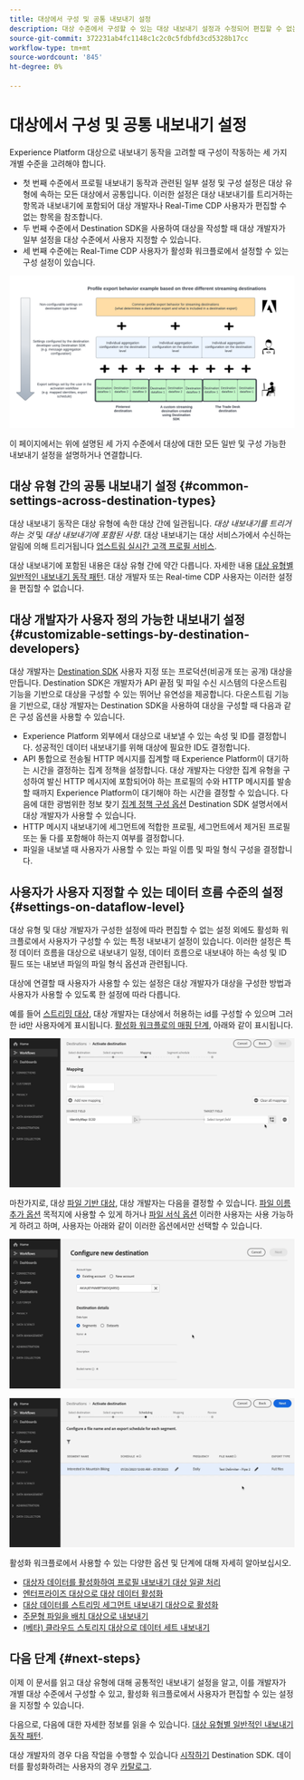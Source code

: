 ```yaml
---
title: 대상에서 구성 및 공통 내보내기 설정
description: 대상 수준에서 구성할 수 있는 대상 내보내기 설정과 수정되어 편집할 수 없는 대상을 알아봅니다.
source-git-commit: 372231ab4fc1148c1c2c0c5fdbfd3cd5328b17cc
workflow-type: tm+mt
source-wordcount: '845'
ht-degree: 0%

---
```



# 대상에서 구성 및 공통 내보내기 설정

Experience Platform 대상으로 내보내기 동작을 고려할 때 구성이 작동하는 세 가지 개별 수준을 고려해야 합니다.

* 첫 번째 수준에서 프로필 내보내기 동작과 관련된 일부 설정 및 구성 설정은 대상 유형에 속하는 모든 대상에서 공통입니다. 이러한 설정은 대상 내보내기를 트리거하는 항목과 내보내기에 포함되어 대상 개발자나 Real-Time CDP 사용자가 편집할 수 없는 항목을 참조합니다.
* 두 번째 수준에서 Destination SDK을 사용하여 대상을 작성할 때 대상 개발자가 일부 설정을 대상 수준에서 사용자 지정할 수 있습니다.
* 세 번째 수준에는 Real-Time CDP 사용자가 활성화 워크플로에서 설정할 수 있는 구성 설정이 있습니다.

![대상에 대한 일반 내보내기 설정과 구성 가능한 내보내기 설정 간의 상호 작용을 보여 주는 다이어그램](/help/destinations/assets/how-destinations-work/profile-export-behavior-diagram.png)

이 페이지에서는 위에 설명된 세 가지 수준에서 대상에 대한 모든 일반 및 구성 가능한 내보내기 설정을 설명하거나 연결합니다.

## 대상 유형 간의 공통 내보내기 설정 {#common-settings-across-destination-types}

대상 내보내기 동작은 대상 유형에 속한 대상 간에 일관됩니다. *대상 내보내기를 트리거하는 것* 및 *대상 내보내기에 포함된 사항*. 대상 내보내기는 대상 서비스가에서 수신하는 알림에 의해 트리거됩니다 [업스트림 실시간 고객 프로필 서비스](https://experienceleague.adobe.com/docs/blueprints-learn/architecture/architecture-overview/platform-applications.html?lang=en#adobe-experience-platform-%26-applications-detailed-architecture-diagram).

대상 내보내기에 포함된 내용은 대상 유형 간에 약간 다릅니다. 자세한 내용 [대상 유형별 일반적인 내보내기 동작 패턴](/help/destinations/how-destinations-work/profile-export-behavior.md). 대상 개발자 또는 Real-time CDP 사용자는 이러한 설정을 편집할 수 없습니다.

## 대상 개발자가 사용자 정의 가능한 내보내기 설정 {#customizable-settings-by-destination-developers}

대상 개발자는 [Destination SDK](/help/destinations/destination-sdk/overview.md) 사용자 지정 또는 프로덕션(비공개 또는 공개) 대상을 만듭니다. Destination SDK은 개발자가 API 끝점 및 파일 수신 시스템의 다운스트림 기능을 기반으로 대상을 구성할 수 있는 뛰어난 유연성을 제공합니다. 다운스트림 기능을 기반으로, 대상 개발자는 Destination SDK을 사용하여 대상을 구성할 때 다음과 같은 구성 옵션을 사용할 수 있습니다.

* Experience Platform 외부에서 대상으로 내보낼 수 있는 속성 및 ID를 결정합니다. 성공적인 데이터 내보내기를 위해 대상에 필요한 ID도 결정합니다.
* API 통합으로 전송될 HTTP 메시지를 집계할 때 Experience Platform이 대기하는 시간을 결정하는 집계 정책을 설정합니다. 대상 개발자는 다양한 집계 유형을 구성하여 발신 HTTP 메시지에 포함되어야 하는 프로필의 수와 HTTP 메시지를 발송할 때까지 Experience Platform이 대기해야 하는 시간을 결정할 수 있습니다. 다음에 대한 광범위한 정보 찾기 [집계 정책 구성 옵션](/help/destinations/destination-sdk/destination-configuration.md#aggregation) Destination SDK 설명서에서 대상 개발자가 사용할 수 있습니다.
* HTTP 메시지 내보내기에 세그먼트에 적합한 프로필, 세그먼트에서 제거된 프로필 또는 둘 다를 포함해야 하는지 여부를 결정합니다.
* 파일을 내보낼 때 사용자가 사용할 수 있는 파일 이름 및 파일 형식 구성을 결정합니다.

## 사용자가 사용자 지정할 수 있는 데이터 흐름 수준의 설정 {#settings-on-dataflow-level}

대상 유형 및 대상 개발자가 구성한 설정에 따라 편집할 수 없는 설정 외에도 활성화 워크플로에서 사용자가 구성할 수 있는 특정 내보내기 설정이 있습니다. 이러한 설정은 특정 데이터 흐름을 대상으로 내보내기 일정, 데이터 흐름으로 내보내야 하는 속성 및 ID 필드 또는 내보낸 파일의 파일 형식 옵션과 관련됩니다.

대상에 연결할 때 사용자가 사용할 수 있는 설정은 대상 개발자가 대상을 구성한 방법과 사용자가 사용할 수 있도록 한 설정에 따라 다릅니다.

예를 들어 [스트리밍 대상](/help/destinations/destination-types.md#streaming-destinations), 대상 개발자는 대상에서 허용하는 id를 구성할 수 있으며 그러한 id만 사용자에게 표시됩니다. [활성화 워크플로의 매핑 단계](/help/destinations/ui/activate-segment-streaming-destinations.md#mapping), 아래와 같이 표시됩니다.

![활성화 워크플로의 매핑 단계에서 대상 필드에 대한 ID 선택의 화면 기록입니다. ](/help/destinations/assets/how-destinations-work/identity-mapping-example.gif)

마찬가지로, 대상 [파일 기반 대상](/help/destinations/destination-types.md#file-based), 대상 개발자는 다음을 결정할 수 있습니다. [파일 이름 추가 옵션](/help/destinations/ui/activate-batch-profile-destinations.md#file-names) 목적지에 사용할 수 있게 하거나 [파일 서식 옵션](/help/destinations/destination-sdk/guides/batch/configure-file-formatting-options.md) 이러한 사용자는 사용 가능하게 하려고 하며, 사용자는 아래와 같이 이러한 옵션에서만 선택할 수 있습니다.

![파일 기반 대상에 연결할 때 파일 형식 옵션의 화면 기록입니다.](/help/destinations/assets/how-destinations-work/file-formatting-options.gif)

![활성화 워크플로의 예약 단계에서 파일 이름 추가 옵션의 화면 기록입니다. ](/help/destinations/assets/how-destinations-work/filename-append-options.gif)

활성화 워크플로에서 사용할 수 있는 다양한 옵션 및 단계에 대해 자세히 알아보십시오.

* [대상자 데이터를 활성화하여 프로필 내보내기 대상 일괄 처리](/help/destinations/ui/activate-batch-profile-destinations.md)
* [엔터프라이즈 대상으로 대상 데이터 활성화](/help/destinations/ui/activate-streaming-profile-destinations.md)
* [대상 데이터를 스트리밍 세그먼트 내보내기 대상으로 활성화](/help/destinations/ui/activate-segment-streaming-destinations.md)
* [주문형 파일을 배치 대상으로 내보내기](/help/destinations/ui/export-file-now.md)
* [(베타) 클라우드 스토리지 대상으로 데이터 세트 내보내기](/help/destinations/ui/export-datasets.md)

## 다음 단계 {#next-steps}

이제 이 문서를 읽고 대상 유형에 대해 공통적인 내보내기 설정을 알고, 이를 개발자가 개별 대상 수준에서 구성할 수 있고, 활성화 워크플로에서 사용자가 편집할 수 있는 설정을 지정할 수 있습니다.

다음으로, 다음에 대한 자세한 정보를 읽을 수 있습니다. [대상 유형별 일반적인 내보내기 동작 패턴](/help/destinations/how-destinations-work/profile-export-behavior.md).

대상 개발자의 경우 다음 작업을 수행할 수 있습니다 [시작하기](/help/destinations/destination-sdk/getting-started.md) Destination SDK. 데이터를 활성화하려는 사용자의 경우 [카탈로그](/help/destinations/catalog/overview.md).